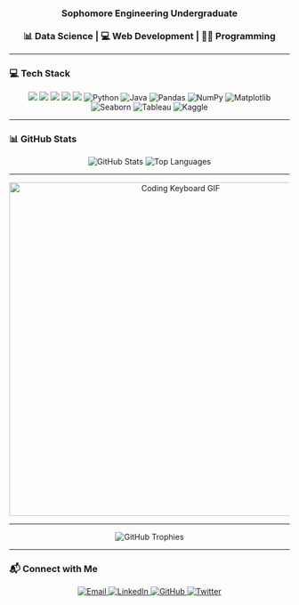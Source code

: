 <h3 align="center">
  <b>Sophomore Engineering Undergraduate</b>
   <br/><br/>
  📊 <b>Data Science</b> | 💻 <b>Web Development</b> | 👨‍💻 <b>Programming</b>
</h3>

---

### 💻 Tech Stack

<p align="center">
  <img src="https://img.shields.io/badge/React-Frontend-blue?style=for-the-badge&logo=react" />
  <img src="https://img.shields.io/badge/TailwindCSS-Frontend-blueviolet?style=for-the-badge&logo=tailwindcss" />
  <img src="https://img.shields.io/badge/Node.js-Backend-brightgreen?style=for-the-badge&logo=node.js" />
  <img src="https://img.shields.io/badge/Express.js-Backend-black?style=for-the-badge&logo=express&logoColor=white" />
  <img src="https://img.shields.io/badge/MongoDB-Database-4EA94B?style=for-the-badge&logo=mongodb&logoColor=white" />
  
  <!-- Programming Languages -->
  <img src="https://img.shields.io/badge/Python-blue?style=for-the-badge&logo=python" alt="Python"/>
  <img src="https://img.shields.io/badge/Java-red?style=for-the-badge&logo=java" alt="Java"/>

  <!-- Libraries & Tools -->
  <img src="https://img.shields.io/badge/Pandas-150458?style=for-the-badge&logo=pandas&logoColor=white" alt="Pandas"/>
  <img src="https://img.shields.io/badge/NumPy-013243?style=for-the-badge&logo=numpy&logoColor=white" alt="NumPy"/>
  <img src="https://img.shields.io/badge/Matplotlib-11557c?style=for-the-badge" alt="Matplotlib"/>
  <img src="https://img.shields.io/badge/Seaborn-4c72b0?style=for-the-badge" alt="Seaborn"/>
  <img src="https://img.shields.io/badge/Tableau-orange?style=for-the-badge&logo=tableau" alt="Tableau"/>
  <img src="https://img.shields.io/badge/Kaggle-blue?style=for-the-badge&logo=kaggle" alt="Kaggle"/>
</p>

---

### 📊 GitHub Stats

<p align="center">
  <img src="https://github-readme-stats.vercel.app/api?username=laksh2005&show_icons=true&theme=radical" alt="GitHub Stats"/>
  <img src="https://github-readme-stats.vercel.app/api/top-langs?username=laksh2005&layout=compact&theme=radical" alt="Top Languages"/>
</p>

---

<p align="center">
  <img src="https://user-images.githubusercontent.com/74038190/225813708-98b745f2-7d22-48cf-9150-083f1b00d6c9.gif" alt="Coding Keyboard GIF" width="600"/>
</p>

---
<p align="center">
  <img src="https://github-profile-trophy.vercel.app/?username=laksh2005&theme=radical" alt="GitHub Trophies"/>
</p>

---

### 📬 Connect with Me

<p align="center">
  <a href="mailto:lakshnijhawan18@gmail.com">
    <img src="https://img.shields.io/badge/Gmail-lakshnijhawan18@gmail.com-D14836?style=for-the-badge&logo=gmail&logoColor=white" alt="Email"/>
  </a>
  <a href="https://www.linkedin.com/in/laksh-nijhawan-576888280/">
    <img src="https://img.shields.io/badge/LinkedIn-Laksh%20Nijhawan-0A66C2?style=for-the-badge&logo=linkedin&logoColor=white" alt="LinkedIn"/>
  </a>
  <a href="https://github.com/laksh2005">
    <img src="https://img.shields.io/badge/GitHub-laksh2005-171515?style=for-the-badge&logo=github" alt="GitHub"/>
  </a>
  <a href="https://x.com/laksh_2705?t=cYCEfjP3GwZ-IN6bL_bnXg&s=35">
    <img src="https://img.shields.io/badge/Twitter-@laksh_2705-1DA1F2?style=for-the-badge&logo=twitter" alt="Twitter"/>
  </a>
</p>



  


